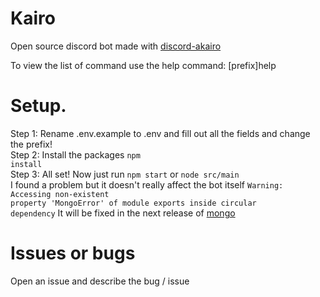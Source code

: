 # Kairo

Open source discord bot made with [discord-akairo](https://discord-akairo.github.io)

To view the list of command use the help command: [prefix]help

# Setup.
Step 1: Rename .env.example to .env and fill out all the fields and change the prefix! <br>
Step 2: Install the packages <code>npm install</code> <br>
Step 3: All set! Now just run <code>npm start</code> or <code>node src/main</code> <br>
I found a problem but it doesn't really affect the bot itself <code>Warning: Accessing non-existent property 'MongoError' of module exports inside circular dependency</code>
It will be fixed in the next release of [mongo](https://developer.mongodb.com/community/forums/t/warning-accessing-non-existent-property-mongoerror-of-module-exports-inside-circular-dependency/15411/3)

# Issues or bugs
Open an issue and describe the bug / issue
